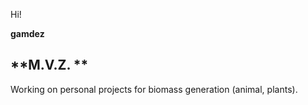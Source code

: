 Hi!

**gamdez**

**M.V.Z. **
------
Working on personal projects for biomass generation (animal, plants).


<!---
gamdez/gamdez is a ✨ special ✨ repository because its `README.md` (this file) appears on your GitHub profile.
You can click the Preview link to take a look at your changes.
--->
